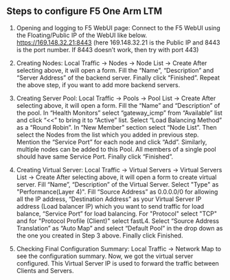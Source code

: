 ## Steps to configure F5 One Arm LTM

1.	Opening and logging to F5 WebUI page:
Connect to the F5 WebUI using the Floating/Public IP of the WebUI like below.
https://169.148.32.21:8443 (here 169.148.32.21 is the Public IP and 8443 is the port number. If 8443 doesn’t work, then try with port 443)

2.	Creating Nodes:
Local Traffic -> Nodes -> Node List -> Create 
After selecting above, it will open a form.  Fill the “Name”, “Description” and “Server Address” of the backend server. Finally click “Finished”.
Repeat the above step, if you want to add more backend servers. 

3.	Creating Server Pool:
Local Traffic -> Pools -> Pool List -> Create
After selecting above, it will open a form. Fill the “Name” and “Description” of the pool. In “Health Monitors” select “gateway_icmp” from “Available” list and click “<<” to bring it to “Active” list. 
Select “Load Balancing Method” as a “Round Robin”. In “New Member” section select “Node List”. Then select the Nodes from the list which you added in previous step. Mention the “Service Port” for each node and click “Add”. 
Similarly, multiple nodes can be added to this Pool. All members of a single pool should have same Service Port. Finally click “Finished”.

4.	Creating Virtual Server:
Local Traffic -> Virtual Servers -> Virtual Servers List -> Create
After selecting above, it will open a form to create virtual server.  Fill “Name”, “Description” of the Virtual Server. 
Select "Type" as "Performance(Layer 4)". Fill “Source Address” as 0.0.0.0/0 for allowing all the IP address, “Destination Address” as your Virtual Server IP address (Load balancer IP) which you want to send traffic for load balance, “Service Port” for load balancing. 
For "Protocol" select "TCP" and for "Protocol Profile (Client)" select fastL4.
Select “Source Address Translation” as “Auto Map” and select “Default Pool” in the drop down as the one you created in Step 3 above.  Finally click Finished.

5.	Checking Final Configuration Summary:
Local Traffic -> Network Map to see the configuration summary.
Now, we got the virtual server configured.  This Virtual Server IP is used to forward the traffic between Clients and Servers.
